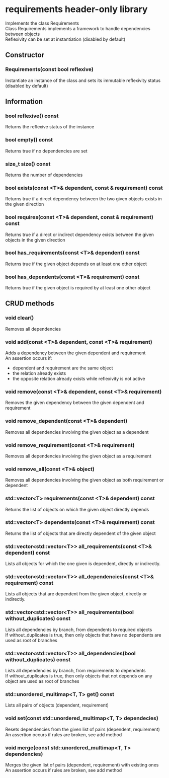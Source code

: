 # requirements header-only library

Implements the class Requirements<br>
Class Requirements implements a framework to handle dependencies between objects<br>
Reflexivity can be set at instantiation (disabled by default)

## Constructor

### Requirements(const bool reflexive)
Instantiate an instance of the class and sets its immutable reflexivity status (disabled by default)

## Information

### bool reflexive() const
Returns the reflexive status of the instance

### bool empty() const
Returns true if no dependencies are set

### size_t size() const
Returns the number of dependencies

### bool exists(const &lt;T&gt;& dependent, const <T>& requirement) const
Returns true if a direct dependency between the two given objects exists in the given direction

### bool requires(const &lt;T&gt;& dependent, const <T>& requirement) const
Returns true if a direct or indirect dependency exists between the given objects in the given direction

### bool has_requirements(const &lt;T&gt;& dependent) const
Returns true if the given object depends on at least one other object

### bool has_dependents(const &lt;T&gt;& requirement) const
Returns true if the given object is required by at least one other object

## CRUD methods

### void clear()
Removes all dependencies

### void add(const &lt;T&gt;& dependent, const &lt;T&gt;& requirement)
Adds a dependency between the given dependent and requirement<br>
An assertion occurs if:
* dependent and requirement are the same object
* the relation already exists
* the opposite relation already exists while reflexivity is not active

### void remove(const &lt;T&gt;& dependent, const &lt;T&gt;& requirement)
Removes the given dependency between the given dependent and requirement

### void remove_dependent(const &lt;T&gt;& dependent)
Removes all dependencies involving the given object as a dependent

### void remove_requirement(const &lt;T&gt;& requirement)
Removes all dependencies involving the given object as a requirement

### void remove_all(const &lt;T&gt;& object)
Removes all dependencies involving the given object as both requirement or dependent

### std::vector&lt;T&gt; requirements(const &lt;T&gt;& dependent) const
Returns the list of objects on which the given object directly depends

### std::vector&lt;T&gt; dependents(const &lt;T&gt;& requirement) const
Returns the list of objects that are directly dependent of the given object

### std::vector&lt;std::vector&lt;T&gt;&gt; all_requirements(const &lt;T&gt;& dependent) const
Lists all objects for which the one given is dependent, directly or indirectly.

### std::vector&lt;std::vector&lt;T&gt;&gt; all_dependencies(const &lt;T&gt;& requirement) const
Lists all objects that are dependent from the given object, directly or indirectly.

### std::vector&lt;std::vector&lt;T&gt;&gt; all_requirements(bool without_duplicates) const
Lists all dependencies by branch, from dependents to required objects<br>
If without_duplicates is true, then only objects that have no dependents are used as root of branches

### std::vector&lt;std::vector&lt;T&gt;&gt; all_dependencies(bool without_duplicates) const
Lists all dependencies by branch, from requirements to dependents<br>
If without_duplicates is true, then only objects that not depends on any object are used as root of branches

### std::unordered_multimap&lt;T, T&gt; get() const
Lists all pairs of objects (dependent, requirement)

### void set(const std::unordered_multimap&lt;T, T&gt; dependecies)
Resets dependencies from the given list of pairs (dependent, requirement)<br>
An assertion occurs if rules are broken, see add method

### void merge(const std::unordered_multimap&lt;T, T&gt; dependencies)
Merges the given list of pairs (dependent, requirement) with existing ones<br>
An assertion occurs if rules are broken, see add method
